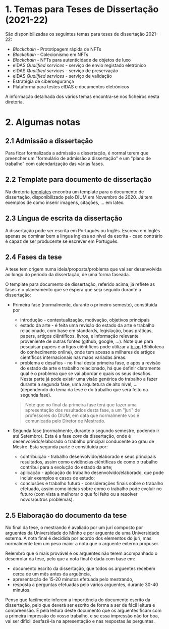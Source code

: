 # 1. Temas para Teses de Dissertação (2021-22)

São disponibilizadas os seguintes temas para teses de dissertação 2021-22:

+ _Blockchain_ - Prototipagem rápida de NFTs
+ _Blockchain_ - Colecionismo em NFTs
+ _Blockchain_ - NFTs para autenticidade de objetos de luxo
+ eIDAS _Qualified services_ - serviço de envio registado eletrónico
+ eIDAS _Qualified services_ - serviço de preservação
+ eIDAS _Qualified services_ - serviço de validação
+ Estratégia de cibersegurança
+ Plataforma para testes eIDAS e documentos eletrónicos

A informação detalhada dos vários temas encontra-se nos ficheiros nesta diretoria.

# 2. Algumas notas

## 2.1 Admissão a dissertação

Para ficar formalizada a admissão a dissertação, é normal terem que preencher um "formulário de admissão a dissertação" e um "plano de trabalho" com calendarização das várias fases.

## 2.2 Template para documento de dissertação

Na diretoria [templates](templates) encontra um template para o documento de dissertação, disponibilizado pelo DIUM em Novembro de 2020. Já tem exemplos de como inserir imagens, citações, ... em latex.

## 2.3 Língua de escrita da dissertação

A dissertação pode ser escrita em Português ou Inglês. Escreva em Inglês apenas se dominar bem a lingua inglesa ao nível da escrita - caso contrário é capaz de ser producente se escrever em Português.

## 2.4 Fases da tese

A tese tem origem numa ideia/proposta/problema que vai ser desenvolvida ao longo do período da dissertação, de uma forma faseada.

O template para documento de dissertação, referido acima, já reflete as fases e o planeamento que se espera que seja seguido durante a dissertação:

+ Primeira fase (normalmente, durante o primeiro semeste), constituída por 
  + introdução - contextualização, motivação, objetivos principais
  + estado da arte - é feita uma revisão do estado da arte e trabalho relacionado, com base em standards, legislação, boas práticas, papers, artigos ciêntíficos, livros, e informação relevante proveniente de outras fontes (github, google, ...). Note que para pesquisar papers e artigos ciêntíficos pode utilizar a [b-on](https://www.b-on.pt/) (Biblioteca do conhecimento online), onde tem acesso a milhares de artigos científicos internacionais nas maos variadas áreas.
  + problema e desafios - no final desta primeira fase, e após a revisão do estado da arte e trabalho relacionado, há que definir claramente qual é o problema que se vai abordar e quais os seus desafios. Nesta parte já pode existir uma visão genérica do trabalho a fazer durante a segunda fase, uma arquitetura de alto nível, ... (dependendo do tema da tese e do trabalho que será feito na segunda fase).

  > Note que no final da primeira fase terá que fazer uma apresentação dos resultados desta fase, a um "jurí" de professores do DIUM, em data que normalmente vos é comunicada pelo Diretor de Mestrado.

+ Segunda fase (normalmente, durante o segundo semestre, podendo ir até Setembro). Esta é a fase _core_ da dissertação, onde é desenvolvido/elaborado o trabalho principal conducente ao grau de Mestre. Esta segunda parte é constituída por:
  + contribuição - trabalho desenvolvido/elaborado e seus principais resultados, assim como evidências ciêntíficas de como o trabalho contribui para a evolução do estado da arte;
  + aplicação - aplicação do trabalho desenvolvido/elaborado, que pode incluir exemplos e casos de estudo;
  + conclusões e trabalho futuro - considerações finais sobre o trabalho efetuado, assim como ideias sobre como o trabalho pode evoluir no futuro (com vista a melhorar o que foi feito ou a resolver novos/outros problemas).


## 2.5 Elaboração do documento da tese

No final da tese, o mestrando é avaliado por um jurí composto por arguentes da Universidade do Minho e por arguente de uma Universidade externa. A nota final é decidida por acordo dos elementos do jurí, mas normalmente tem um peso maior a nota que o arguente externo propuser.

Relembro que o mais provável é os arguentes não terem acompanhado o desenrolar da tese, pelo que a nota final é dada com base em:

+ documento escrito da dissertação, que todos os arguentes recebem cerca de um mês antes da arguência,
+ apresentação de 15-20 minutos efetuada pelo mestrando,
+ resposta a perguntas efetuadas pelo vários arguentes, durante 30-40 minutos.

Penso que facilmente inferem a importência do documento escrito da dissertação, pelo que deverá ser escrito de forma a ser de fácil leitura e compreensão. É pela leitura deste documento que os arguentes ficam com a primeira impressão do vosso trabalho, e se essa impressão não for boa, vai ser dificil desfazê-la na apresentação e nas respostas às perguntas.
